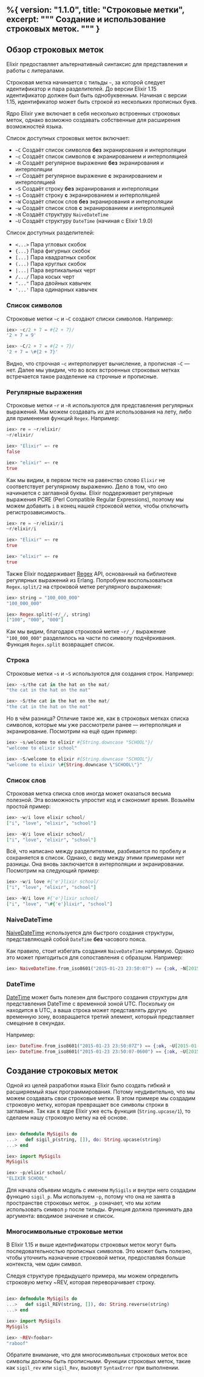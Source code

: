 %{
  version: "1.1.0",
  title: "Строковые метки",
  excerpt: """
  Создание и использование строковых меток.
  """
}
---

## Обзор строковых меток

Elixir предоставляет альтернативный синтаксис для представления и работы с литералами.

Строковая метка начинается с тильды `~`, за которой следует идентификатор и пара разделителей. До версии Elixir 1.15 идентификатор должен был быть однобуквенным. Начиная с версии 1.15, идентификатор может быть строкой из нескольких прописных букв.

Ядро Elixir уже включает в себя несколько встроенных строковых меток, однако возможно создавать собственные для расширения возможностей языка.

Список доступных строковых меток включает:

- `~C` Создаёт список символов **без** экранирования и интерполяции
- `~c` Создаёт список символов **с** экранированием и интерполяцией
- `~R` Создаёт регулярное выражение **без** экранирования и интерполяции
- `~r` Создаёт регулярное выражение **с** экранированием и интерполяцией
- `~S` Создаёт строку **без** экранирования и интерполяции
- `~s` Создаёт строку **с** экранированием и интерполяцией
- `~W` Создаёт список слов  **без** экранирования и интерполяции
- `~w` Создаёт список слов **с** экранированием и интерполяцией
- `~N` Создаёт структуру `NaiveDateTime`
- `~U` Создаёт структуру `DateTime` (начиная с Elixir 1.9.0)

Список доступных разделителей:

- `<...>` Пара угловых скобок
- `{...}` Пара фигурных скобок
- `[...]` Пара квадратных скобок
- `(...)` Пара круглых скобок
- `|...|` Пара вертикальных черт
- `/.../` Пара косых черт
- `"..."` Пара двойных кавычек
- `'...'` Пара одинарных кавычек

### Список символов

Строковые метки `~c` и `~C` создают списки символов.
Например:

```elixir
iex> ~c/2 + 7 = #{2 + 7}/
'2 + 7 = 9'

iex> ~C/2 + 7 = #{2 + 7}/
'2 + 7 = \#{2 + 7}'
```

Видно, что строчная `~c` интерполирует вычисление, а прописная `~C` — нет.
Далее мы увидим, что во всех встроенных строковых метках встречается такое разделение на строчные и прописные.

### Регулярные выражения

Строковые метки `~r` и `~R` используются для представления регулярных выражений.
Мы можем создавать их для использования на лету, либо для применения функций `Regex`.
Например:

```elixir
iex> re = ~r/elixir/
~r/elixir/

iex> "Elixir" =~ re
false

iex> "elixir" =~ re
true
```

Как мы видим, в первом тесте на равенство слово `Elixir` не соответствует регулярному выражению.
Дело в том, что оно начинается с заглавной буквы.
Elixir поддерживает регулярные выражения PCRE (Perl Compatible Regular Expressions), поэтому мы можем добавить `i` в конец нашей строковой метки, чтобы отключить регистрозависимость.

```elixir
iex> re = ~r/elixir/i
~r/elixir/i

iex> "Elixir" =~ re
true

iex> "elixir" =~ re
true
```

Также Elixir поддерживает [Regex](https://hexdocs.pm/elixir/Regex.html) API, основанный на библиотеке регулярных выражений из Erlang.
Попробуем воспользоваться `Regex.split/2` на строковой метке регулярного выражения:

```elixir
iex> string = "100_000_000"
"100_000_000"

iex> Regex.split(~r/_/, string)
["100", "000", "000"]
```

Как мы видим, благодаря строковой метке `~r/_/` выражение `"100_000_000"` разделилось на части по символу подчёркивания.
Функция `Regex.split` возвращает список.

### Строка

Строковые метки `~s` и `~S` используются для создания строк.
Например:

```elixir
iex> ~s/the cat in the hat on the mat/
"the cat in the hat on the mat"

iex> ~S/the cat in the hat on the mat/
"the cat in the hat on the mat"
```

Но в чём разница? Отличие такое же, как в строковых метках списка символов,
которые мы уже рассмотрели ранее — интерполяция и экранирование.
Посмотрим на ещё один пример:

```elixir
iex> ~s/welcome to elixir #{String.downcase "SCHOOL"}/
"welcome to elixir school"

iex> ~S/welcome to elixir #{String.downcase "SCHOOL"}/
"welcome to elixir \#{String.downcase \"SCHOOL\"}"
```

### Список слов

Строковая метка списка слов иногда может оказаться весьма полезной.
Эта возможность упростит код и сэкономит время.
Возьмём простой пример:

```elixir
iex> ~w/i love elixir school/
["i", "love", "elixir", "school"]

iex> ~W/i love elixir school/
["i", "love", "elixir", "school"]
```

Всё, что написано между разделителями, разбивается по пробелу и сохраняется в список.
Однако, с виду между этими примерами нет разницы.
Она вновь заключается в интерполяции и экранировании.
Посмотрим на следующий пример:

```elixir
iex> ~w/i love #{'e'}lixir school/
["i", "love", "elixir", "school"]

iex> ~W/i love #{'e'}lixir school/
["i", "love", "\#{'e'}lixir", "school"]
```

### NaiveDateTime

[NaiveDateTime](https://hexdocs.pm/elixir/NaiveDateTime.html) используется для быстрого создания структуры, представляющей собой `DateTime` **без** часового пояса.

Как правило, стоит избегать создания `NaiveDateTime` напрямую.
Однако это может пригодиться для сопоставления с образцом.
Например:

```elixir
iex> NaiveDateTime.from_iso8601("2015-01-23 23:50:07") == {:ok, ~N[2015-01-23 23:50:07]}
```

### DateTime

[DateTime](https://hexdocs.pm/elixir/DateTime.html) может быть полезен для быстрого создания
структуры для представления DateTime с временной зоной UTC. Поскольку он находится в UTC,
а ваша строка может представлять другую временную зону, возвращается третий элемент, который
представляет смещение в секундах.

Например:

```elixir
iex> DateTime.from_iso8601("2015-01-23 23:50:07Z") == {:ok, ~U[2015-01-23 23:50:07Z], 0}
iex> DateTime.from_iso8601("2015-01-23 23:50:07-0600") == {:ok, ~U[2015-01-24 05:50:07Z], -21600}
```

## Создание строковых меток

Одной из целей разработки языка Elixir было создать гибкий и расширяемый язык программирования.
Потому неудивительно, что мы можем создавать свои строковые метки.
В этом примере мы создадим строковую метку, которая превращает все символы строки в заглавные.
Так как в ядре Elixir уже есть функция (`String.upcase/1`), то сделаем нашу строковую метку на её основе.

```elixir

iex> defmodule MySigils do
...>   def sigil_p(string, []), do: String.upcase(string)
...> end

iex> import MySigils
MySigils

iex> ~p/elixir school/
"ELIXIR SCHOOL"
```

Для начала объявим модуль с именем `MySigils` и внутри него создадим функцию `sigil_p`.
Мы используем `~p`, потому что она не занята в пространстве строковых меток.
`_p` означает, что мы хотим использовать символ `p` после тильды.
Функция должна принимать два аргумента: вводимое значение и список.

### Многосимвольные строковые метки

В Elixir 1.15 и выше идентификаторы строковых меток могут быть последовательностью прописных символов. Это может быть полезно, чтобы уточнить назначение строковой метки, предоставляя больше контекста, чем один символ.

Следуя структуре предыдущего примера, мы можем определить строковую метку ~REV, которая переворачивает строку.

```elixir

iex> defmodule MySigils do
...>   def sigil_REV(string, []), do: String.reverse(string)
...> end

iex> import MySigils
MySigils

iex> ~REV<foobar>
"raboof"
```

Обратите внимание, что для многосимвольных строковых меток все символы должны быть прописными. Функции строковых меток, такие как `sigil_rev` или `sigil_Rev`, вызовут `SyntaxError` при выполнении.
